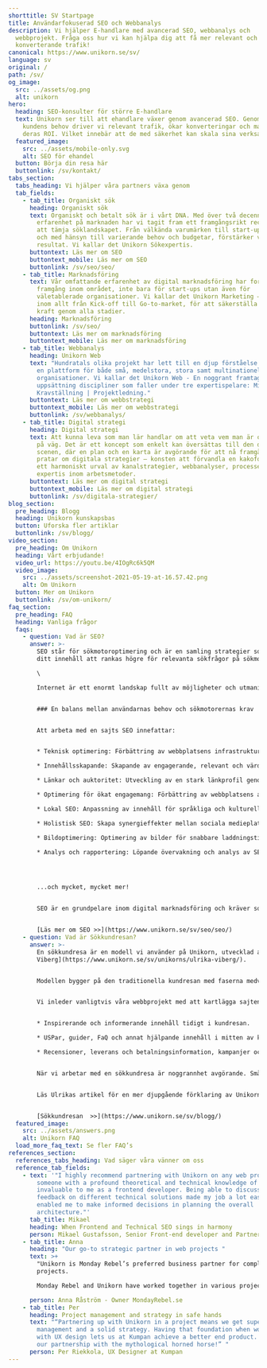 ```yaml
---
shorttitle: SV Startpage
title: Användarfokuserad SEO och Webbanalys
description: Vi hjälper E-handlare med avancerad SEO, webbanalys och
  webbprojekt. Fråga oss hur vi kan hjälpa dig att få mer relevant och
  konverterande trafik!
canonical: https://www.unikorn.se/sv/
language: sv
original: /
path: /sv/
og_image:
  src: ../assets/og.png
  alt: unikorn
hero:
  heading: SEO-konsulter för större E-handlare
  text: Unikorn ser till att ehandlare växer genom avancerad SEO. Genom att förstå
    kundens behov driver vi relevant trafik, ökar konverteringar och maximerar
    deras ROI. Vilket innebär att de med säkerhet kan skala sina verksamheter.
  featured_image:
    src: ../assets/mobile-only.svg
    alt: SEO för ehandel
  button: Börja din resa här
  buttonlink: /sv/kontakt/
tabs_section:
  tabs_heading: Vi hjälper våra partners växa genom
  tab_fields:
    - tab_title: Organiskt sök
      heading: Organiskt sök
      text: Organiskt och betalt sök är i vårt DNA. Med över två decennier av
        erfarenhet på marknaden har vi tagit fram ett framgångsrikt recept för
        att tämja söklandskapet. Från välkända varumärken till start-up-företag,
        och med hänsyn till varierande behov och budgetar, förstärker vi
        resultat. Vi kallar det Unikorn Sökexpertis.
      buttontext: Läs mer om SEO
      buttontext_mobile: Läs mer om SEO
      buttonlink: /sv/seo/seo/
    - tab_title: Marknadsföring
      text: Vår omfattande erfarenhet av digital marknadsföring har format vår syn på
        framgång inom området, inte bara för start-ups utan även för
        väletablerade organisationer. Vi kallar det Unikorn Marketing – expertis
        inom allt från Kick-off till Go-to-market, för att säkerställa full
        kraft genom alla stadier.
      heading: Marknadsföring
      buttonlink: /sv/seo/
      buttontext: Läs mer om marknadsföring
      buttontext_mobile: Läs mer om marknadsföring
    - tab_title: Webbanalys
      heading: Unikorn Web
      text: "Hundratals olika projekt har lett till en djup förståelse för webben som
        en plattform för både små, medelstora, stora samt multinationella
        organisationer. Vi kallar det Unikorn Web - En noggrant framtagen
        uppsättning discipliner som faller under tre expertispelare: Migration |
        Kravställning | Projektledning."
      buttontext: Läs mer om webbstrategi
      buttontext_mobile: Läs mer om webbstrategi
      buttonlink: /sv/webbanalys/
    - tab_title: Digital strategi
      heading: Digital strategi
      text: Att kunna leva som man lär handlar om att veta vem man är och vart man är
        på väg. Det är ett koncept som enkelt kan översättas till den digitala
        scenen, där en plan och en karta är avgörande för att nå framgång. Vi
        pratar om digitala strategier – konsten att förvandla en kakofoni till
        ett harmoniskt urval av kanalstrategier, webbanalyser, processer och
        expertis inom arbetsmetoder.
      buttontext: Läs mer om digital strategi
      buttontext_mobile: Läs mer om digital strategi
      buttonlink: /sv/digitala-strategier/
blog_section:
  pre_heading: Blogg
  heading: Unikorn kunskapsbas
  button: Uforska fler artiklar
  buttonlink: /sv/blogg/
video_section:
  pre_heading: Om Unikorn
  heading: Vårt erbjudande!
  video_url: https://youtu.be/4IOgRc6k5QM
  video_image:
    src: ../assets/screenshot-2021-05-19-at-16.57.42.png
    alt: Om Unikorn
  button: Mer om Unikorn
  buttonlink: /sv/om-unikorn/
faq_section:
  pre_heading: FAQ
  heading: Vanliga frågor
  faqs:
    - question: Vad är SEO?
      answer: >-
        SEO står för sökmotoroptimering och är en samling strategier som hjälper
        ditt innehåll att rankas högre för relevanta sökfrågor på sökmotorer. \

        \

        Internet är ett enormt landskap fullt av möjligheter och utmaningar. Oavsett hur fantastisk din produkt eller tjänst är, spelar det ingen roll om ingen kan hitta den. Här kommer SEO in i bilden som en nyckel för att säkerställa synlighet. Ett av dess främsta målen med SEO är att optimera innehållet för både användare och för sökmotorernas robotar (crawlers, spindlar), så att din sajt blir lätt att upptäcka och attraktiv att besöka.


        ### En balans mellan användarnas behov och sökmotorernas krav


        Att arbeta med en sajts SEO innefattar:


        * Teknisk optimering: Förbättring av webbplatsens infrastruktur och kod för bättre indexering och snabbare laddningstider.

        * Innehållsskapande: Skapande av engagerande, relevant och värdefullt innehåll som svarar på användarnas frågor och behov.

        * Länkar och auktoritet: Utveckling av en stark länkprofil genom kvalitativa länkar för att öka webbplatsens trovärdighet.

        * Optimering för ökat engagemang: Förbättring av webbplatsens användarupplevelse för att öka besökarnas interaktion och minska avvisningsfrekvensen.

        * Lokal SEO: Anpassning av innehåll för språkliga och kulturella skillnader för att förbättra synligheten för lokala sökningar.

        * Holistisk SEO: Skapa synergieffekter mellan sociala medieplattformar och andra digitala kanaler för att förstärka den organiska synligheten.

        * Bildoptimering: Optimering av bilder för snabbare laddningstider och bättre synlighet i bildsökningar.

        * Analys och rapportering: Löpande övervakning och analys av SEO-prestanda för att justera strategier och maximera resultat.




        ...och mycket, mycket mer!


        SEO är en grundpelare inom digital marknadsföring och kräver som sagt både kunskaper inom både tekniska aspekter och användarbeteenden, samt löpande anpassningar till föränderliga algoritmer och konkurrens. Dessutom behöver man arbeta med både kortsiktig och långsiktig optimering för att skapa stabilitet och hållbar utveckling. Därför krävs ett starkt team av specialiserade experter för att uppnå de uppsatta målen. På Unikorn besitter vi den kunskap och expertis som krävs för att effektivt öka din organiska synlighet.


        [Läs mer om SEO >>](https://www.unikorn.se/sv/seo/seo/)
    - question: Vad är Sökkundresan?
      answer: >-
        En sökkundresa är en modell vi använder på Unikorn, utvecklad av [Ulrika
        Viberg](https://www.unikorn.se/sv/unikorns/ulrika-viberg/).


        Modellen bygger på den traditionella kundresan med faserna medvetenhet, intresse, övervägande, utvärdering och konvertering. Genom att översätta dessa faser till sökintentioner som informationssökningar, transaktionssökningar och kommersiella sökningar, får vi en extra dimension som kan effektivisera arbetet att med att öka den organiska synligheten genom hela köpresan.


        Vi inleder vanligtvis våra webbprojekt med att kartlägga sajtens sökkundresa, och hur väl olika kundbehov möts upp i de olika faserna. Denna analys möjliggör att vi får kännedom i hur sajten presterar gällande:


        * Inspirerande och informerande innehåll tidigt i kundresan.

        * U﻿SPar, guider, FaQ och annat hjälpande innehåll i mitten av kundresan.

        * Recensioner, leverans och betalningsinformation, kampanjer och erbjudanden för att behmöta behov i slutet av kundresan. 


        När vi arbetar med en sökkundresa är noggrannhet avgörande. Små variationer i nyckelord, som "vin till mat" och "vin och mat", kan göra stor skillnad för att förstå kundens intention och behov.


        L﻿äs Ulrikas artikel för en mer djupgående förklaring av Unikorns sökkundresa.


        [Sökkundresan  >>](https://www.unikorn.se/sv/blogg/)
  featured_image:
    src: ../assets/answers.png
    alt: Unikorn FAQ
  load_more_faq_text: Se fler FAQ’s
references_section:
  references_tabs_heading: Vad säger våra vänner om oss
  reference_tab_fields:
    - text: '"I highly recommend partnering with Unikorn on any web project. Having
        someone with a profound theoretical and technical knowledge of SEO was
        invaluable to me as a frontend developer. Being able to discuss and get
        feedback on different technical solutions made my job a lot easier and
        enabled me to make informed decisions in planning the overall
        architecture."'
      tab_title: Mikael
      heading: When Frontend and Technical SEO sings in harmony
      person: Mikael Gustafsson, Senior Front-end developer and Partner @ Weahead AB
    - tab_title: Anna
      heading: "Our go-to strategic partner in web projects "
      text: >+
        "Unikorn is Monday Rebel’s preferred business partner for complex web
        projects. 

        Monday Rebel and Unikorn have worked together in various projects, where Unikorn has proven to be very comfortable with complex business models, while always keeping a laser focus on the end user."

      person: Anna Råström - Owner MondayRebel.se
    - tab_title: Per
      heading: Project management and strategy in safe hands
      text: "“Partnering up with Unikorn in a project means we get superb project
        management and a solid strategy. Having that foundation when working
        with UX design lets us at Kumpan achieve a better end product. Long live
        our partnership with the mythological horned horse!” "
      person: Per Riekkola, UX Designer at Kumpan
---
```

